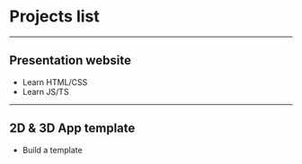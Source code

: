 # Projects list

---

## Presentation website

* Learn HTML/CSS
* Learn JS/TS

---

## 2D & 3D App template

* Build a template
